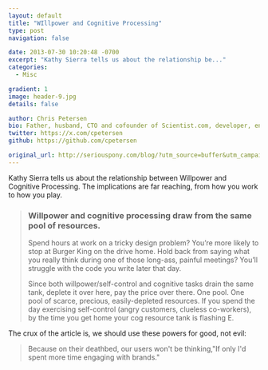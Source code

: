 ```yaml
---
layout: default
title: "WIllpower and Cognitive Processing"
type: post
navigation: false

date: 2013-07-30 10:20:48 -0700
excerpt: "Kathy Sierra tells us about the relationship be..."
categories:
  - Misc

gradient: 1
image: header-9.jpg
details: false

author: Chris Petersen
bio: Father, husband, CTO and cofounder of Scientist.com, developer, entrepreneur and technologist.
twitter: https://x.com/cpetersen
github: https://github.com/cpetersen

original_url: http://seriouspony.com/blog/?utm_source=buffer&utm_campaign=Buffer&utm_content=bufferbabed&utm_medium=twitter
---
```



Kathy Sierra tells us about the relationship between Willpower and Cognitive Processing. The implications are far reaching, from how you work to how you play. 

 > 
 > 
 > ###  Willpower and cognitive processing draw from the same pool of resources. 
 > 
 >  Spend hours at work on a tricky design problem? You’re more likely to stop at Burger King on the drive home. Hold back from saying what you really think during one of those long-ass, painful meetings? You’ll struggle with the code you write later that day.
 > 
 > Since both willpower/self-control and cognitive tasks drain the same tank, deplete it over here, pay the price over there. One pool.  One pool of scarce, precious, easily-depleted resources. If you spend the day exercising self-control (angry customers, clueless co-workers), by the time you get home your cog resource tank is flashing E.  

 The crux of the article is, we should use these powers for good, not evil: 

 >  Because on their deathbed, our users won't be thinking,"If only I'd spent more time engaging with brands." 

 
